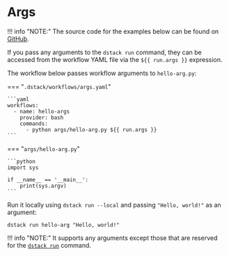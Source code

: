 # Args

!!! info "NOTE:"
    The source code for the examples below can be found on [GitHub](https://github.com/dstackai/dstack-examples).

If you pass any arguments to the `dstack run` command, they can be accessed from the workflow YAML file via
the `${{ run.args }}` expression. 

The workflow below passes workflow arguments to `hello-arg.py`:

=== "`.dstack/workflows/args.yaml`"

    ```yaml
    workflows:
      - name: hello-args
        provider: bash
        commands:
          - python args/hello-arg.py ${{ run.args }}
    ```

=== "`args/hello-arg.py`"

    ```python
    import sys

    if __name__ == '__main__':
        print(sys.argv)
    ```

Run it locally using `dstack run --local` and passing `"Hello, world!"` as an argument:

```shell hl_lines="1"
dstack run hello-arg "Hello, world!"
```

!!! info "NOTE:"
    It supports any arguments except those that are reserved for the [`dstack run`](../reference/cli/index.md#dstack-run) command.